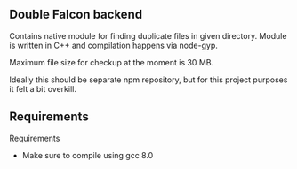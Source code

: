 ## Double Falcon backend

Contains native module for finding duplicate files in given directory. Module is written in C++ and compilation happens via node-gyp.

Maximum file size for checkup at the moment is 30 MB.

Ideally this should be separate npm repository, but for this project purposes it felt a bit overkill.

## Requirements

Requirements

- Make sure to compile using gcc 8.0
